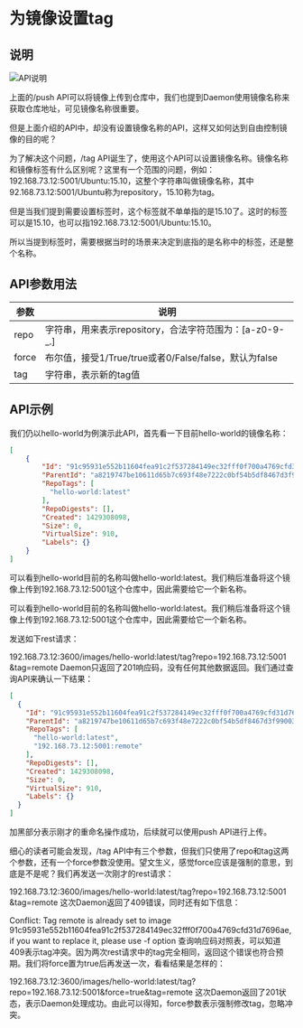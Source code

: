 # 为镜像设置tag

## 说明

![API说明](C:\Users\93281\Desktop\aecb5c25-5efb-43df-96eb-cc60da59ac89.png)

上面的/push API可以将镜像上传到仓库中，我们也提到Daemon使用镜像名称来获取仓库地址，可见镜像名称很重要。

但是上面介绍的API中，却没有设置镜像名称的API，这样又如何达到自由控制镜像的目的呢？

为了解决这个问题，/tag API诞生了，使用这个API可以设置镜像名称。镜像名称和镜像标签有什么区别呢？这里有一个范围的问题，例如：192.168.73.12:5001/Ubuntu:15.10，这整个字符串叫做镜像名称，其中92.168.73.12:5001/Ubuntu称为repository，15.10称为tag。

但是当我们提到需要设置标签时，这个标签就不单单指的是15.10了。这时的标签可以是15.10，也可以指192.168.73.12:5001/Ubuntu:15.10。

所以当提到标签时，需要根据当时的场景来决定到底指的是名称中的标签，还是整个名称。

## API参数用法

| 参数  | 说明                                                    |
| ----- | ------------------------------------------------------- |
| repo  | 字符串，用来表示repository，合法字符范围为：[a-z0-9-_.] |
| force | 布尔值，接受1/True/true或者0/False/false，默认为false   |
| tag   | 字符串，表示新的tag值                                   |

## API示例

我们仍以hello-world为例演示此API，首先看一下目前hello-world的镜像名称：

```json
[
    {
        "Id": "91c95931e552b11604fea91c2f537284149ec32fff0f700a4769cfd31d7696ae",
        "ParentId": "a8219747be10611d65b7c693f48e7222c0bf54b5df8467d3f99003611afa1fd8",
        "RepoTags": [
          "hello-world:latest"
        ],
        "RepoDigests": [],
        "Created": 1429308098,
        "Size": 0,
        "VirtualSize": 910,
        "Labels": {}
    }
]
```

可以看到hello-world目前的名称叫做hello-world:latest。我们稍后准备将这个镜像上传到192.168.73.12:5001这个仓库中，因此需要给它一个新名称。

可以看到hello-world目前的名称叫做hello-world:latest。我们稍后准备将这个镜像上传到192.168.73.12:5001这个仓库中，因此需要给它一个新名称。

发送如下rest请求：

192.168.73.12:3600/images/hello-world:latest/tag?repo=192.168.73.12:5001 &tag=remote
Daemon只返回了201响应码，没有任何其他数据返回。我们通过查询API来确认一下结果：

```json
[
  {
    "Id": "91c95931e552b11604fea91c2f537284149ec32fff0f700a4769cfd31d7696ae",
    "ParentId": "a8219747be10611d65b7c693f48e7222c0bf54b5df8467d3f99003611afa1fd8",
    "RepoTags": [
      "hello-world:latest",
      "192.168.73.12:5001:remote"
    ],
    "RepoDigests": [],
    "Created": 1429308098,
    "Size": 0,
    "VirtualSize": 910,
    "Labels": {}
  }
]
```

加黑部分表示刚才的重命名操作成功，后续就可以使用push API进行上传。

细心的读者可能会发现，/tag API中有三个参数，但我们只使用了repo和tag这两个参数，还有一个force参数没使用。望文生义，感觉force应该是强制的意思，到底是不是呢？我们再发送一次刚才的rest请求：

192.168.73.12:3600/images/hello-world:latest/tag?repo=192.168.73.12:5001 &tag=remote
这次Daemon返回了409错误，同时还有如下信息：

Conflict: Tag remote is already set to image
91c95931e552b11604fea91c2f537284149ec32fff0f700a4769cfd31d7696ae, if you want to replace it, please
use -f option
查询响应码对照表，可以知道409表示tag冲突。因为两次rest请求中的tag完全相同，返回这个错误也符合预期。我们将force置为true后再发送一次，看看结果是怎样的：

192.168.73.12:3600/images/hello-world:latest/tag?repo=192.168.73.12:5001&force=true&tag=remote
这次Daemon返回了201状态，表示Daemon处理成功。由此可以得知，force参数表示强制修改tag，忽略冲突。
